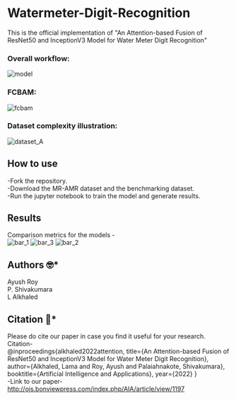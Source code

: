 # Watermeter-Digit-Recognition

This is the official implementation  of "An Attention-based Fusion of ResNet50 and InceptionV3 Model for Water Meter Digit Recognition"

### Overall workflow:
![model](https://github.com/AyushRoy2001/Watermeter-Digit-Recognition/assets/94052139/86afcf1b-c5c7-4afa-a0fb-373d8abec819)

### FCBAM:
![fcbam](https://github.com/AyushRoy2001/Watermeter-Digit-Recognition/assets/94052139/8d0af18b-fa12-4b2f-9470-e75292ff6bec)

### Dataset complexity illustration:
![dataset_A](https://github.com/AyushRoy2001/Watermeter-Digit-Recognition/assets/94052139/6a551445-0b88-4e8b-86e9-d3bb3520eed9)

## How to use
-Fork the repository.<br/>
-Download the MR-AMR dataset and the benchmarking dataset.<br/>
-Run the jupyter notebook to train the model and generate results.<br/>

## Results
Comparison metrics for the models - <br/>
![bar_1](https://github.com/AyushRoy2001/An-Attention-based-Fusion-of-ResNet50-and-InceptionV3-Model-for-Water-Meter-Digit-Recognition/assets/94052139/c7494357-6ad8-4b3d-b98a-66735ac5f41f)
![bar_3](https://github.com/AyushRoy2001/An-Attention-based-Fusion-of-ResNet50-and-InceptionV3-Model-for-Water-Meter-Digit-Recognition/assets/94052139/9342620e-2950-4a70-9f5b-25d7f7467bc1)
![bar_2](https://github.com/AyushRoy2001/An-Attention-based-Fusion-of-ResNet50-and-InceptionV3-Model-for-Water-Meter-Digit-Recognition/assets/94052139/7a0d350e-9aad-463b-8937-70055db892dc)



## Authors :nerd_face:*
Ayush Roy<br/>
P. Shivakumara<br/>
L Alkhaled<br/>

## Citation :thinking:*
Please do cite our paper in case you find it useful for your research.<br/>
Citation-<br/>
@inproceedings{alkhaled2022attention,
  title={An Attention-based Fusion of ResNet50 and InceptionV3 Model for Water Meter Digit Recognition},
  author={Alkhaled, Lama and Roy, Ayush and Palaiahnakote, Shivakumara},
  booktitle={Artificial Intelligence and Applications},
  year={2022}
}
<br/>
-Link to our paper-<br/>
http://ojs.bonviewpress.com/index.php/AIA/article/view/1197
